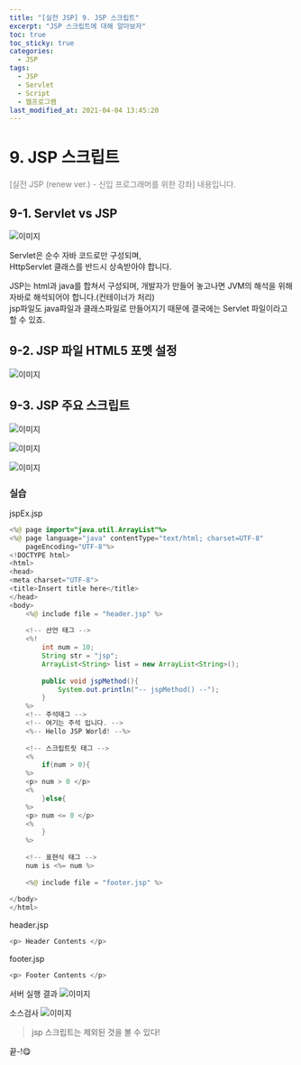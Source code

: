 ```yaml
---
title: "[실전 JSP] 9. JSP 스크립트"
excerpt: "JSP 스크립트에 대해 알아보자"
toc: true
toc_sticky: true
categories:
  - JSP
tags:
  - JSP
  - Servlet
  - Script
  - 웹프로그램
last_modified_at: 2021-04-04 13:45:20
---
```


# 9. JSP 스크립트
<span style="color:grey">[실전 JSP (renew ver.) - 신입 프로그래머를 위한 강좌] 내용입니다.</span> 

## 9-1. Servlet vs JSP
![이미지](/assets/images/JSP&Servlet/실전JSP/9강/9강_1.png)

Servlet은 순수 자바 코드로만 구성되며,  
HttpServlet 클래스를 반드시 상속받아야 합니다.  

JSP는 html과 java를 합쳐서 구성되며,
개발자가 만들어 놓고나면 JVM의 해석을 위해 자바로 해석되어야 합니다.(컨테이너가 처리)  
jsp파일도 java파일과 클래스파일로 만들어지기 때문에 결국에는 Servlet 파일이라고 할 수 있죠. 

## 9-2. JSP 파일 HTML5 포멧 설정
![이미지](/assets/images/JSP&Servlet/실전JSP/9강/9강_2.png)

## 9-3. JSP 주요 스크립트
![이미지](/assets/images/JSP&Servlet/실전JSP/9강/9강_3.png)

![이미지](/assets/images/JSP&Servlet/실전JSP/9강/9강_4.png)

![이미지](/assets/images/JSP&Servlet/실전JSP/9강/9강_5.png)

### 실습

jspEx.jsp
```java
<%@ page import="java.util.ArrayList"%>
<%@ page language="java" contentType="text/html; charset=UTF-8"
	pageEncoding="UTF-8"%>
<!DOCTYPE html>
<html>
<head>
<meta charset="UTF-8">
<title>Insert title here</title>
</head>
<body>
	<%@ include file = "header.jsp" %>
	
	<!-- 선언 태그 -->
	<%!
		int num = 10;
		String str = "jsp";
		ArrayList<String> list = new ArrayList<String>();
		
		public void jspMethod(){
			System.out.println("-- jspMethod() --");
		}
	%>
	<!-- 주석태그 -->
	<!-- 여기는 주석 입니다. -->
	<%-- Hello JSP World! --%>
	
	<!-- 스크립트릿 태그 -->
	<%
		if(num > 0){
	%>
	<p> num > 0 </p>
	<%
		}else{
	%>
	<p> num <= 0 </p>
	<%
		}
	%>
	
	<!-- 표현식 태그 -->
	num is <%= num %>
	
	<%@ include file = "footer.jsp" %>
	
</body>
</html>
```

header.jsp
```java
<p> Header Contents </p>
```

footer.jsp
```java
<p> Footer Contents </p>
```

서버 실행 결과
![이미지](/assets/images/JSP&Servlet/실전JSP/9강/9강_6.png)

소스검사
![이미지](/assets/images/JSP&Servlet/실전JSP/9강/9강_7.png)

>jsp 스크립트는 제외된 것을 볼 수 있다!

끝-!😋